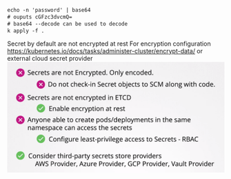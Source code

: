 ```shell
echo -n 'password' | base64 
# ouputs cGFzc3dvcmQ=
# base64 --decode can be used to decode
k apply -f .
```
Secret by default are not encrypted at rest
For encryption configuration https://kubernetes.io/docs/tasks/administer-cluster/encrypt-data/  or external cloud secret provider
![img.png](img.png)